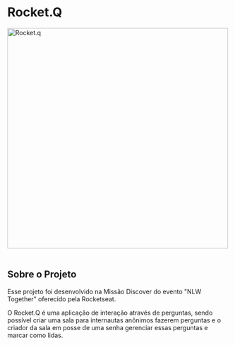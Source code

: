 # Rocket.Q

<img height='500' src="https://github.com/rocketseat-education/nlw6-discover/blob/main/.github/Rocket_Q.png?raw=true" alt="Rocket.q"><br><br>

## Sobre o Projeto

Esse projeto foi desenvolvido na Missão Discover do evento "NLW Together" oferecido pela Rocketseat.

O Rocket.Q é uma aplicação de interação através de perguntas, sendo possível criar uma sala para internautas anônimos fazerem perguntas e o criador da sala em posse de uma senha gerenciar essas perguntas e marcar como lidas.

